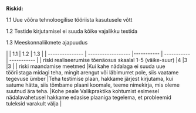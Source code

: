 <p><strong>Riskid:</strong></p>
    <p>1.1 Uue võõra tehnoloogilise tööriista kasutusele võtt</p>
    <p>1.2 Testide kirjutamisel ei suuda kõike vajalikku testida</p>
    <p>1.3 Meeskonnaliikmete ajapuudus</p>

     
  |    | 1.1 | 1.2 | 1.3 |
  | --------------- | ------------------ |----------- | ----------- | ----------- | 
  | riski realiseerumise tõenäosus skaalal 1-5 (väike-suur)   |4 |3 |3  |
  | riski maandamise meetmed  |Kui kahe nädalaga ei suuda uue tööriistaga midagi teha, mingit arengut või läbimurret pole, siis vaatame tegevuse ümber |Teha testimise plaan, hakkame järjest kirjutama, kui satume hätta, siis tõmbame plaani koomale, teeme nimekirja, mis oleme suutnud ära teha.  |Kohe peale Valikpraktika kohtumist esimesel nädalavahetusel hakkame edasise plaaniga tegelema, et probleemid tuleksid varakult välja
 | 